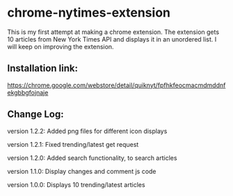 chrome-nytimes-extension
========================

This is my first attempt at making a chrome extension. The extension gets 10 articles from New York Times API and displays it in an unordered list.
I will keep on improving the extension.

## Installation link: 
https://chrome.google.com/webstore/detail/quiknyt/fpfhkfeocmacmdmddnfekgbbgfojnaje

## Change Log:
version 1.2.2: Added png files for different icon displays

version 1.2.1: Fixed trending/latest get request

version 1.2.0: Added search functionality, to search articles

version 1.1.0: Display changes and comment js code

version 1.0.0: Displays 10 trending/latest articles
